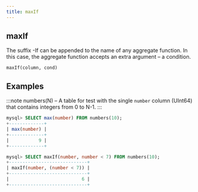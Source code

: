 ```yaml
---
title: maxIf
---
```



## maxIf 

The suffix -If can be appended to the name of any aggregate function. In this case, the aggregate function accepts an extra argument – a condition.

```
maxIf(column, cond)
```

## Examples

:::note
numbers(N) – A table for test with the single `number` column (UInt64) that contains integers from 0 to N-1.
:::

```sql
mysql> SELECT max(number) FROM numbers(10);
+-------------+
| max(number) |
+-------------+
|           9 |
+-------------+

mysql> SELECT maxIf(number, number < 7) FROM numbers(10);
+-----------------------------+
| maxIf(number, (number < 7)) |
+-----------------------------+
|                           6 |
+-----------------------------+
```
